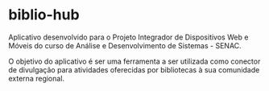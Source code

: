 # biblio-hub
 
Aplicativo desenvolvido para o Projeto Integrador de Dispositivos Web e Móveis do curso de Análise e Desenvolvimento de Sistemas - SENAC.

O objetivo do aplicativo é ser uma ferramenta a ser utilizada como conector de divulgação para atividades oferecidas por bibliotecas à sua comunidade externa regional.